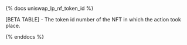{% docs uniswap_lp_nf_token_id %}

[BETA TABLE] - The token id number of the NFT in which the action took place.

{% enddocs %}